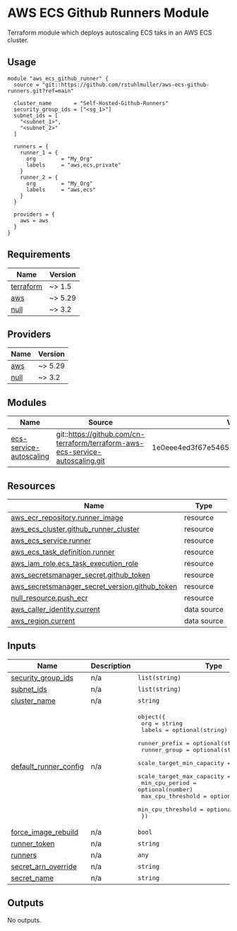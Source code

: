 # AWS ECS Github Runners Module

Terraform module which deploys autoscaling ECS taks in an AWS ECS cluster.

## Usage

```hcl
module "aws_ecs_github_runner" {
  source = "git::https://github.com/rstuhlmuller/aws-ecs-github-runners.git?ref=main"

  cluster_name       = "Self-Hosted-Github-Runners"
  security_group_ids = ["<sg_1>"]
  subnet_ids = [
    "<subnet_1>",
    "<subnet_2>"
  ]

  runners = {
    runner_1 = {
      org        = "My_Org"
      labels     = "aws,ecs,private"
    }
    runner_2 = {
      org        = "My_Org"
      labels     = "aws,ecs"
    }
  }

  providers = {
    aws = aws
  }
}
```
<!-- BEGIN_TF_DOCS -->
## Requirements

| Name | Version |
|------|---------|
| <a name="requirement_terraform"></a> [terraform](#requirement\_terraform) | ~> 1.5 |
| <a name="requirement_aws"></a> [aws](#requirement\_aws) | ~> 5.29 |
| <a name="requirement_null"></a> [null](#requirement\_null) | ~> 3.2 |

## Providers

| Name | Version |
|------|---------|
| <a name="provider_aws"></a> [aws](#provider\_aws) | ~> 5.29 |
| <a name="provider_null"></a> [null](#provider\_null) | ~> 3.2 |

## Modules

| Name | Source | Version |
|------|--------|---------|
| <a name="module_ecs-service-autoscaling"></a> [ecs-service-autoscaling](#module\_ecs-service-autoscaling) | git::https://github.com/cn-terraform/terraform-aws-ecs-service-autoscaling.git | 1e0eee4ed3f67e5465289055155d3b5b7d27eb35 |

## Resources

| Name | Type |
|------|------|
| [aws_ecr_repository.runner_image](https://registry.terraform.io/providers/hashicorp/aws/latest/docs/resources/ecr_repository) | resource |
| [aws_ecs_cluster.github_runner_cluster](https://registry.terraform.io/providers/hashicorp/aws/latest/docs/resources/ecs_cluster) | resource |
| [aws_ecs_service.runner](https://registry.terraform.io/providers/hashicorp/aws/latest/docs/resources/ecs_service) | resource |
| [aws_ecs_task_definition.runner](https://registry.terraform.io/providers/hashicorp/aws/latest/docs/resources/ecs_task_definition) | resource |
| [aws_iam_role.ecs_task_execution_role](https://registry.terraform.io/providers/hashicorp/aws/latest/docs/resources/iam_role) | resource |
| [aws_secretsmanager_secret.github_token](https://registry.terraform.io/providers/hashicorp/aws/latest/docs/resources/secretsmanager_secret) | resource |
| [aws_secretsmanager_secret_version.github_token](https://registry.terraform.io/providers/hashicorp/aws/latest/docs/resources/secretsmanager_secret_version) | resource |
| [null_resource.push_ecr](https://registry.terraform.io/providers/hashicorp/null/latest/docs/resources/resource) | resource |
| [aws_caller_identity.current](https://registry.terraform.io/providers/hashicorp/aws/latest/docs/data-sources/caller_identity) | data source |
| [aws_region.current](https://registry.terraform.io/providers/hashicorp/aws/latest/docs/data-sources/region) | data source |

## Inputs

| Name | Description | Type | Default | Required |
|------|-------------|------|---------|:--------:|
| <a name="input_security_group_ids"></a> [security\_group\_ids](#input\_security\_group\_ids) | n/a | `list(string)` | n/a | yes |
| <a name="input_subnet_ids"></a> [subnet\_ids](#input\_subnet\_ids) | n/a | `list(string)` | n/a | yes |
| <a name="input_cluster_name"></a> [cluster\_name](#input\_cluster\_name) | n/a | `string` | `"Self-Hosted-Github-Runners"` | no |
| <a name="input_default_runner_config"></a> [default\_runner\_config](#input\_default\_runner\_config) | n/a | <pre>object({<br>    org                       = string<br>    labels                    = optional(string)<br>    runner_prefix             = optional(string)<br>    runner_group              = optional(string)<br>    scale_target_min_capacity = optional(number)<br>    scale_target_max_capacity = optional(number)<br>    min_cpu_period            = optional(number)<br>    max_cpu_threshold         = optional(number)<br>    min_cpu_threshold         = optional(number)<br>  })</pre> | <pre>{<br>  "labels": null,<br>  "max_cpu_threshold": 80,<br>  "min_cpu_period": 10,<br>  "min_cpu_threshold": 10,<br>  "org": "",<br>  "runner_group": null,<br>  "runner_prefix": "aws-ecs-github-runner",<br>  "scale_target_max_capacity": 10,<br>  "scale_target_min_capacity": 1<br>}</pre> | no |
| <a name="input_force_image_rebuild"></a> [force\_image\_rebuild](#input\_force\_image\_rebuild) | n/a | `bool` | `false` | no |
| <a name="input_runner_token"></a> [runner\_token](#input\_runner\_token) | n/a | `string` | `""` | no |
| <a name="input_runners"></a> [runners](#input\_runners) | n/a | `any` | `{}` | no |
| <a name="input_secret_arn_override"></a> [secret\_arn\_override](#input\_secret\_arn\_override) | n/a | `string` | `null` | no |
| <a name="input_secret_name"></a> [secret\_name](#input\_secret\_name) | n/a | `string` | `"github-token"` | no |

## Outputs

No outputs.
<!-- END_TF_DOCS -->